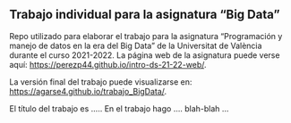 ## Trabajo individual para la asignatura “Big Data”

<!-- El párrafo de abajo has de dejarlo tal cual. NO HAS DE CAMBIAR NADA!!-->

Repo utilizado para elaborar el trabajo para la asignatura “Programación
y manejo de datos en la era del Big Data” de la Universitat de València
durante el curso 2021-2022. La página web de la asignatura puede verse
aquí: <https://perezp44.github.io/intro-ds-21-22-web/>.

<!-- En la linea de abajo TIENES QUE SUSTITUIR "perezp44" por tu usuario de Github-->

La versión final del trabajo puede visualizarse en:
<https://agarse4.github.io/trabajo_BigData/>.

<!-- Abajo podéis escribir lo que queráis, igual un resumen del trabajo, o ..., o ... pero al menos, creo que tienes que poner el título del trabajo y posiblemente tu nombre. Algo que explique porque está el repo en Github-->

El título del trabajo es ….. En el trabajo hago …. blah-blah …

<!-- Finalmente, ACÚERDATE de que cuando hayas hecho los cambios y hayas dejado este archivo como te guste más, TIENES que knittearlo para que los cambios se actualicen en el fichero Readme.md, que es el que finalmente se visualizará en Github. El fichero Readme.md no has de editarlo a mano, sale de knittear Readme.Rmd-->
